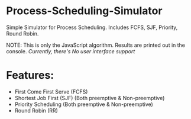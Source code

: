 # Process-Scheduling-Simulator
Simple Simulator for Process Scheduling. Includes FCFS, SJF, Priority, Round Robin. 

NOTE: This is only the JavaScript algorithm. Results are printed out in the console. *Currently, there's No user interface support*
# Features: 
- First Come First Serve (FCFS)
- Shortest Job First (SJF) (Both preemptive & Non-preemptive)
- Priority Scheduling (Both preemptive & Non-preemptive)
- Round Robin (RR)
